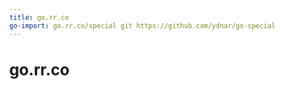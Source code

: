 ```yaml
---
title: go.rr.co
go-import: go.rr.co/special git https://github.com/ydnar/go-special
---
```


# go.rr.co
